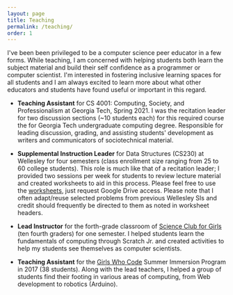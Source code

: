 ```yaml
---
layout: page
title: Teaching
permalink: /teaching/
order: 1
---
```


I've been been privileged to be a computer science peer educator in a few forms. While teaching, I am concerned with helping students both learn the subject material and build their self confidence as a programmer or computer scientist. I'm interested in fostering inclusive learning spaces for all students and I am always excited to learn more about what other educators and students have found useful or important in this regard.

* __Teaching Assistant__ for CS 4001: Computing, Society, and Professionalism at Georgia Tech, Spring 2021. I was the recitation leader for two discussion sections (~10 students each) for this required course the for Georgia Tech undergraduate computing degree. Responsible for leading discussion, grading, and assisting students' development as writers and communicators of sociotechnical material.

* __Supplemental Instruction Leader__ for Data Structures (CS230) at Wellesley for four semesters (class enrollment size ranging from 25 to 60 college students). This role is much like that of a recitation leader; I provided two sessions per week for students to review lecture material and created worksheets to aid in this process. Please feel free to use the [worksheets](https://drive.google.com/drive/folders/1AqZUX2DnbirPe9qpzD7cOz8_-1nohemv?usp=sharing), just request Google Drive access. Please note that I often adapt/reuse selected problems from previous Wellesley SIs and credit should frequently be directed to them as noted in worksheet headers.

* __Lead Instructor__ for the forth-grade classroom of [Science Club for Girls](https://www.scienceclubforgirls.org/) (ten fourth graders) for one semester. I helped students learn the fundamentals of computing through Scratch Jr. and created activities to help my students see themselves as computer scientists.

* __Teaching Assistant__ for the [Girls Who Code](https://girlswhocode.com/) Summer Immersion Program in 2017 (38 students). Along with the lead teachers, I helped a group of students find their footing in various areas of computing, from Web development to robotics (Arduino). 




